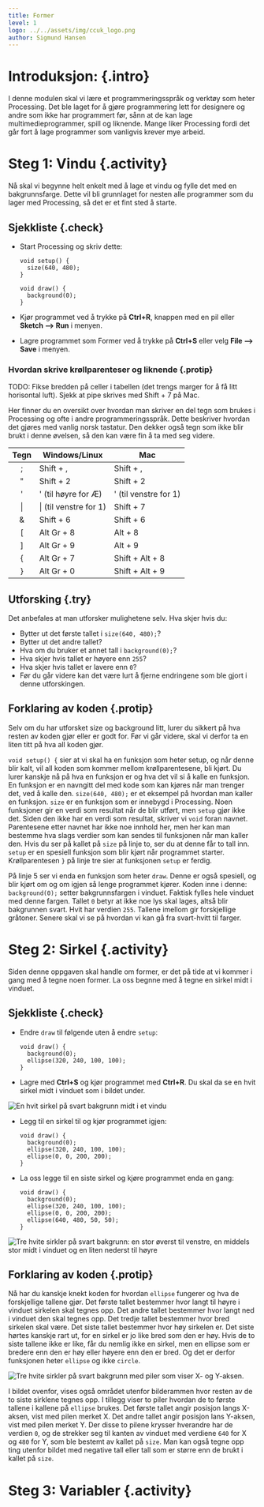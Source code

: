 ```yaml
---
title: Former
level: 1
logo: ../../assets/img/ccuk_logo.png
author: Sigmund Hansen
---
```


# Introduksjon: {.intro}

I denne modulen skal vi lære et programmeringsspråk og verktøy som
heter Processing. Det ble laget for å gjøre programmering lett for
designere og andre som ikke har programmert før, sånn at de kan lage
multimedieprogrammer, spill og liknende. Mange liker Processing fordi
det går fort å lage programmer som vanligvis krever mye arbeid.

# Steg 1: Vindu {.activity}

Nå skal vi begynne helt enkelt med å lage et vindu og fylle det med en
bakgrunnsfarge. Dette vil bli grunnlaget for nesten alle programmer
som du lager med Processing, så det er et fint sted å starte.

## Sjekkliste {.check}

+ Start Processing og skriv dette:

    ```processing
    void setup() {
      size(640, 480);
    }
    
    void draw() {
      background(0);
    }
    ```
+ Kjør programmet ved å trykke på **Ctrl+R**, knappen med en pil
  eller **Sketch --> Run** i menyen.
+ Lagre programmet som Former ved å trykke på **Ctrl+S** eller
  velg **File --> Save** i menyen.

### Hvordan skrive krøllparenteser og liknende {.protip}

TODO: Fikse bredden på celler i tabellen (det trengs marger for å få
litt horisontal luft). Sjekk at pipe skrives med Shift + 7 på Mac.

Her finner du en oversikt over hvordan man skriver en del tegn som
brukes i Processing og ofte i andre programmeringsspråk. Dette
beskriver hvordan det gjøres med vanlig norsk tastatur. Den dekker
også tegn som ikke blir brukt i denne øvelsen, så den kan være fin å
ta med seg videre.

| Tegn | Windows/Linux          | Mac                    |
|:----:| ---------------------- | ---------------------- |
| ;    | Shift + ,              | Shift + ,              |
| "    | Shift + 2              | Shift + 2              |
| \'   | \' (til høyre for Æ)   | \' (til venstre for 1) |
| \|   | \| (til venstre for 1) | Shift + 7              |
| \&   | Shift + 6              | Shift + 6              |
| \[   | Alt Gr + 8             | Alt + 8                |
| \]   | Alt Gr + 9             | Alt + 9                |
| {    | Alt Gr + 7             | Shift + Alt + 8        |
| }    | Alt Gr + 0             | Shift + Alt + 9        |

## Utforsking {.try}

Det anbefales at man utforsker mulighetene selv. Hva skjer hvis du:

+ Bytter ut det første tallet i `size(640, 480);`?
+ Bytter ut det andre tallet?
+ Hva om du bruker et annet tall i `background(0);`?
+ Hva skjer hvis tallet er høyere enn `255`?
+ Hva skjer hvis tallet er lavere enn `0`?
+ Før du går videre kan det være lurt å fjerne endringene som ble gjort i
  denne utforskingen.

## Forklaring av koden {.protip}

Selv om du har utforsket size og background litt, lurer du sikkert på
hva resten av koden gjør eller er godt for. Før vi går videre, skal vi
derfor ta en liten titt på hva all koden gjør.

`void setup() {` sier at vi skal ha en funksjon som heter setup, og
når denne blir kalt, vil all koden som kommer mellom krøllparentesene,
bli kjørt. Du lurer kanskje nå på hva en funksjon er og hva det vil si
å kalle en funksjon. En funksjon er en navngitt del med kode som kan
kjøres når man trenger det, ved å kalle den. `size(640, 480);` er et
eksempel på hvordan man kaller en funksjon. `size` er en funksjon som
er innebygd i Processing. Noen funksjoner gir en verdi som resultat
når de blir utført, men `setup` gjør ikke det. Siden den ikke har en
verdi som resultat, skriver vi `void` foran navnet. Parentesene etter
navnet har ikke noe innhold her, men her kan man bestemme hva slags
verdier som kan sendes til funksjonen når man kaller den. Hvis du ser
på kallet på `size` på linje to, ser du at denne får to tall
inn. `setup` er en spesiell funksjon som blir kjørt når programmet
starter. Krøllparentesen `}` på linje tre sier at funksjonen `setup`
er ferdig.

På linje 5 ser vi enda en funksjon som heter `draw`. Denne er også
spesiell, og blir kjørt om og om igjen så lenge programmet
kjører. Koden inne i denne: `background(0);` setter bakgrunnsfargen i
vinduet. Faktisk fylles hele vinduet med denne fargen. Tallet `0`
betyr at ikke noe lys skal lages, altså blir bakgrunnen svart. Hvit
har verdien `255`. Tallene imellom gir forskjellige gråtoner. Senere
skal vi se på hvordan vi kan gå fra svart-hvitt til farger.

# Steg 2: Sirkel {.activity}

Siden denne oppgaven skal handle om former, er det på tide at vi
kommer i gang med å tegne noen former. La oss begnne med å tegne en
sirkel midt i vinduet.

## Sjekkliste {.check}

+ Endre `draw` til følgende uten å endre `setup`:
    ```processing
    void draw() {
      background(0);
      ellipse(320, 240, 100, 100);
    }
    ```
+ Lagre med **Ctrl+S** og kjør programmet med **Ctrl+R**. Du skal
  da se en hvit sirkel midt i vinduet som i bildet under.

![](sirkel1.png "En hvit sirkel på svart bakgrunn midt i et vindu")

+ Legg til en sirkel til og kjør programmet igjen:
    ```processing
    void draw() {
      background(0);
      ellipse(320, 240, 100, 100);
      ellipse(0, 0, 200, 200);
    }
    ```

+ La oss legge til en siste sirkel og kjøre programmet enda en gang:
    ```processing
    void draw() {
      background(0);
      ellipse(320, 240, 100, 100);
      ellipse(0, 0, 200, 200);
      ellipse(640, 480, 50, 50);
    }
    ```

![](sirkel2.png "Tre hvite sirkler på svart bakgrunn:
en stor øverst til venstre, en middels stor midt i vinduet og en liten nederst til høyre")

## Forklaring av koden {.protip}

Nå har du kanskje knekt koden for hvordan `ellipse` fungerer og hva de
forskjellige tallene gjør. Det første tallet bestemmer hvor langt til
høyre i vinduet sirkelen skal tegnes opp. Det andre tallet bestemmer
hvor langt ned i vinduet den skal tegnes opp. Det tredje tallet
bestemmer hvor bred sirkelen skal være. Det siste tallet bestemmer
hvor høy sirkelen er. Det siste hørtes kanskje rart ut, for en sirkel
er jo like bred som den er høy. Hvis de to siste tallene ikke er like,
får du nemlig ikke en sirkel, men en ellipse som er bredere enn den er
høy eller høyere enn den er bred. Og det er derfor funksjonen heter
`ellipse` og ikke `circle`.

![](sirkel3.png "Tre hvite sirkler på svart bakgrunn med piler som viser X- og Y-aksen.")

I bildet ovenfor, vises også området utenfor bilderammen hvor resten
av de to siste sirklene tegnes opp. I tillegg viser to piler hvordan
de to første tallene i kallene på `ellipse` brukes. Det første tallet
angir posisjon langs X-aksen, vist med pilen merket X. Det andre
tallet angir posisjon lans Y-aksen, vist med pilen merket Y. Der disse
to pilene krysser hverandre har de verdien `0`, og de strekker seg til
kanten av vinduet med verdiene `640` for X og `480` for Y, som ble
bestemt av kallet på `size`. Man kan også tegne opp ting utenfor
bildet med negative tall eller tall som er større enn de brukt i
kallet på `size`.

# Steg 3: Variabler {.activity}


